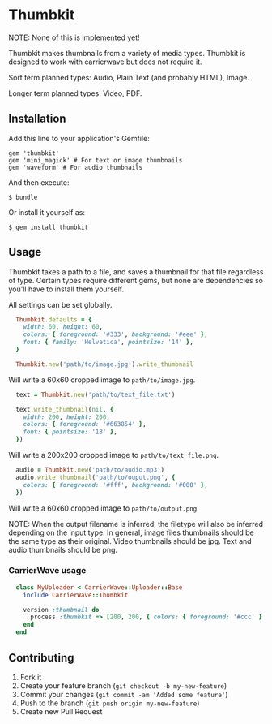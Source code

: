 # Thumbkit

NOTE: None of this is implemented yet!

Thumbkit makes thumbnails from a variety of media types.
Thumbkit is designed to work with carrierwave but does not require it.

Sort term planned types: Audio, Plain Text (and probably HTML), Image.

Longer term planned types: Video, PDF.

## Installation

Add this line to your application's Gemfile:

    gem 'thumbkit'
    gem 'mini_magick' # For text or image thumbnails
    gem 'waveform' # For audio thumbnails

And then execute:

    $ bundle

Or install it yourself as:

    $ gem install thumbkit

## Usage

Thumbkit takes a path to a file, and saves a thumbnail for that file regardless
of type. Certain types require different gems, but none are dependencies so
you'll have to install them yourself.

All settings can be set globally.

```ruby
  Thumbkit.defaults = {
    width: 60, height: 60,
    colors: { foreground: '#333', background: '#eee' },
    font: { family: 'Helvetica', pointsize: '14' },
  }
```

```ruby
  Thumbkit.new('path/to/image.jpg').write_thumbnail
```

Will write a 60x60 cropped image to `path/to/image.jpg`.

```ruby
  text = Thumbkit.new('path/to/text_file.txt')

  text.write_thumbnail(nil, {
    width: 200, height: 200,
    colors: { foreground: '#663854' },
    font: { pointsize: '18' },
  })

```

Will write a 200x200 cropped image to `path/to/text_file.png`.

```ruby
  audio = Thumbkit.new('path/to/audio.mp3')
  audio.write_thumbnail('path/to/ouput.png', {
    colors: { foreground: '#fff', background: '#000' },
  })
```

Will write a 60x60 cropped image to `path/to/output.png`.

NOTE: When the output filename is inferred, the filetype will also be inferred
depending on the input type. In general, image files thumbnails should be the
same type as their original. Video thumbnails should be jpg. Text and audio
thumbnails should be png.

### CarrierWave usage

```ruby
  class MyUploader < CarrierWave::Uploader::Base
    include CarrierWave::Thumbkit

    version :thumbnail do
      process :thumbkit => [200, 200, { colors: { foreground: '#ccc' } }]
    end
  end
```


## Contributing

1. Fork it
2. Create your feature branch (`git checkout -b my-new-feature`)
3. Commit your changes (`git commit -am 'Added some feature'`)
4. Push to the branch (`git push origin my-new-feature`)
5. Create new Pull Request
